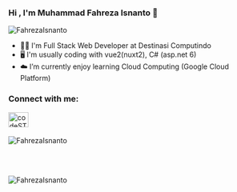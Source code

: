 ### Hi , I'm Muhammad Fahreza Isnanto 👋

<p align="left"> <img src="https://komarev.com/ghpvc/?username=FahrezaIsnanto" alt="FahrezaIsnanto" /> </p>

- 👨‍💻 I'm Full Stack Web Developer at Destinasi Computindo
- 🖥️ I'm usually coding with vue2(nuxt2), C# (asp.net 6)
- ☁️ I’m currently enjoy learning Cloud Computing (Google Cloud Platform)


### Connect with me:

[<img align="left" alt="codeSTACKr | LinkedIn" height="30" width="40" src="https://cdn.jsdelivr.net/npm/simple-icons@v3/icons/linkedin.svg" />][linkedin]

<br /><br />

<p><img align="center" src="https://github-readme-stats.vercel.app/api?username=FahrezaIsnanto&show_icons=true" alt="FahrezaIsnanto" /></p>

<br /><br />
<p><img align="left" src="https://github-readme-stats.vercel.app/api/top-langs/?username=FahrezaIsnanto&layout=compact" alt="FahrezaIsnanto" /></p>

[linkedin]: https://www.linkedin.com/in/muhammad-fahreza-isnanto-3192b0213

<!--
**anonymousliem/anonymousliem** is a ✨ _special_ ✨ repository because its `README.md` (this file) appears on your GitHub profile.

Here are some ideas to get you started:

- 🔭 I’m currently working on ...
- 🌱 I’m currently learning ...
- 👯 I’m looking to collaborate on ...
- 🤔 I’m looking for help with ...
- 💬 Ask me about ...
- 📫 How to reach me: ...
- 😄 Pronouns: ...
- ⚡ Fun fact: ...
-->
